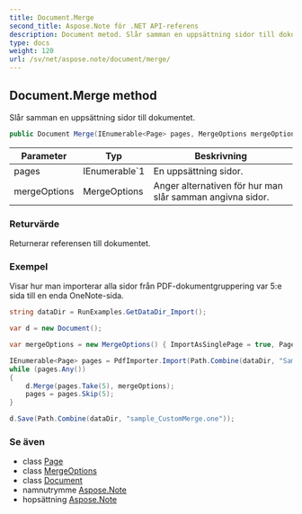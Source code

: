 ```yaml
---
title: Document.Merge
second_title: Aspose.Note för .NET API-referens
description: Document metod. Slår samman en uppsättning sidor till dokumentet.
type: docs
weight: 120
url: /sv/net/aspose.note/document/merge/
---
```

## Document.Merge method

Slår samman en uppsättning sidor till dokumentet.

```csharp
public Document Merge(IEnumerable<Page> pages, MergeOptions mergeOptions = null)
```

| Parameter | Typ | Beskrivning |
| --- | --- | --- |
| pages | IEnumerable`1 | En uppsättning sidor. |
| mergeOptions | MergeOptions | Anger alternativen för hur man slår samman angivna sidor. |

### Returvärde

Returnerar referensen till dokumentet.

### Exempel

Visar hur man importerar alla sidor från PDF-dokumentgruppering var 5:e sida till en enda OneNote-sida.

```csharp
string dataDir = RunExamples.GetDataDir_Import();

var d = new Document();

var mergeOptions = new MergeOptions() { ImportAsSinglePage = true, PageSpacing = 100 };

IEnumerable<Page> pages = PdfImporter.Import(Path.Combine(dataDir, "SampleGrouping.pdf"));
while (pages.Any())
{
    d.Merge(pages.Take(5), mergeOptions);
    pages = pages.Skip(5);
}

d.Save(Path.Combine(dataDir, "sample_CustomMerge.one"));
```

### Se även

* class [Page](../../page/)
* class [MergeOptions](../../mergeoptions/)
* class [Document](../)
* namnutrymme [Aspose.Note](../../document/)
* hopsättning [Aspose.Note](../../../)


